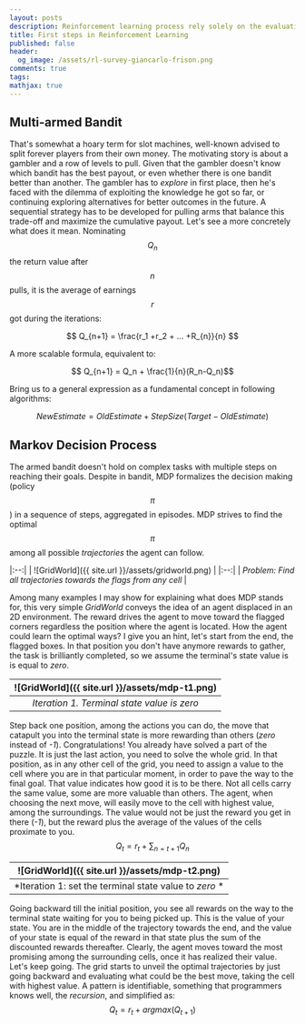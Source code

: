 ```yaml
---
layout: posts
description: Reinforcement learning process rely solely on the evaluation of its actions. It is the carrot and stock metaphor adapted for cold algorithms, instead of living donkeys. This is the first of a short walk-through on building learning agents.
title: First steps in Reinforcement Learning
published: false
header:
  og_image: /assets/rl-survey-giancarlo-frison.png
comments: true
tags:
mathjax: true
---
```


## Multi-armed Bandit
That's somewhat a hoary term for slot machines, well-known advised to split forever players from their own money.
The motivating story is about a gambler and a row of levels to pull. Given that the gambler doesn't know which bandit has the best payout, or even whether there is one bandit better than another. The gambler has to _explore_ in first place, then he's faced with the dilemma of exploiting the knowledge he got so far, or continuing exploring alternatives for better outcomes in the future. A sequential strategy has to be developed for pulling arms that balance this trade-off and maximize the cumulative payout. Let's see a more concretely what does it mean. Nominating $$Q_n$$ the return value after $$n$$ pulls, it is the average of earnings $$r$$ got during the iterations:

$$ Q_{n+1} = \frac{r_1 +r_2 + ... +R_{n}}{n} $$

A more scalable formula, equivalent to:

$$ Q_{n+1} = Q_n + \frac{1}{n}(R_n-Q_n)$$

Bring us to a general expression as a fundamental concept in following algorithms:

$$NewEstimate = OldEstimate + StepSize(Target - OldEstimate) $$

## Markov Decision Process
The armed bandit doesn't hold on complex tasks with multiple steps on reaching their goals. Despite in bandit, MDP formalizes the decision making (policy $$π$$)
in a sequence of steps, aggregated in episodes. MDP strives to find the optimal $$π$$ among all possible _trajectories_ the agent can follow.

|:--:|
| ![GridWorld]({{ site.url }}/assets/gridworld.png) |
|:--:|
| *Problem: Find all trajectories towards the flags from any cell* |

Among many examples I may show for explaining what does MDP stands for, this very simple _GridWorld_ conveys the idea of an agent displaced in an 2D environment. The reward drives the agent to move toward the flagged corners regardless the position where the agent is located.
How the agent could learn the optimal ways? I give you an hint, let's start from the end, the flagged boxes.
In that position you don't have anymore rewards to gather, the task is brilliantly completed, so we assume the terminal's state value is is equal to _zero_.

| ![GridWorld]({{ site.url }}/assets/mdp-t1.png) |
|:--:|
| *Iteration 1. Terminal state value is zero* |

Step back one position, among the actions you can do, the move that catapult you into the terminal state is more rewarding than others (_zero_ instead of _-1_).
Congratulations! You already have solved a part of the puzzle. It is just the last action, you need to solve the whole grid. In that position, as in any other cell of the grid, you need to assign a value to the cell where you are in that particular moment, in order to pave the way to the final goal. That value indicates how good it is to be there. Not all cells carry the same value, some are more valuable than others. The agent, when choosing the next move, will easily move to the cell with highest value, among the surroundings. The value would not be just the reward you get in there (_-1_), but the reward plus the average of the values of the cells proximate to you.
$$ Q_t = r_t + \sum_{n=t+1}{Q_n} $$

| ![GridWorld]({{ site.url }}/assets/mdp-t2.png) |
|:--:|
| *Iteration 1: set the terminal state value to _zero_ * |

Going backward till the initial position, you see all rewards on the way to the terminal state waiting for you to being picked up. This is the value of your state.
You are in the middle of the trajectory towards the end, and the value of your state is equal of the reward in that state plus the sum of the discounted rewards thereafter.
Clearly, the agent moves toward the most promising among the surrounding cells, once it has realized their value.  Let's keep going.
The grid starts to unveil the optimal trajectories by just going backward and evaluating what could be the best move, taking the cell with highest value.
A pattern is identifiable, something that programmers knows well, the _recursion_, and simplified as:
$$Q_t=r_t+argmax(Q_{t+1})  $$
